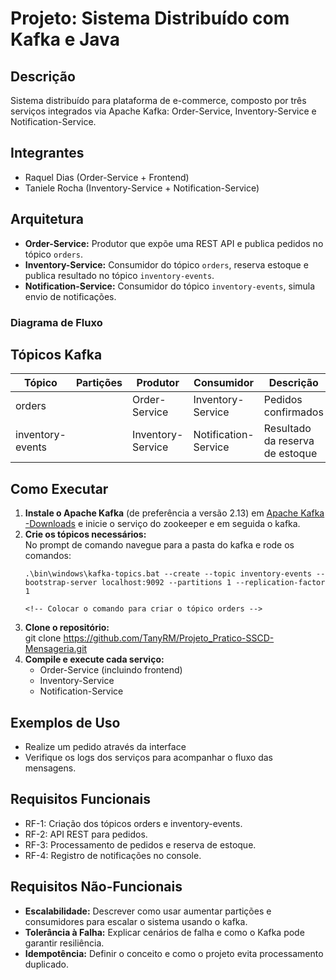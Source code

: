 # Projeto: Sistema Distribuído com Kafka e Java

## Descrição
Sistema distribuído para plataforma de e-commerce, composto por três serviços integrados via Apache Kafka: Order-Service, Inventory-Service e Notification-Service.

## Integrantes
- Raquel Dias (Order-Service + Frontend)
- Taniele Rocha (Inventory-Service + Notification-Service)

## Arquitetura

- **Order-Service:** Produtor que expõe uma REST API e publica pedidos no tópico `orders`.
- **Inventory-Service:** Consumidor do tópico `orders`, reserva estoque e publica resultado no tópico `inventory-events`.
- **Notification-Service:** Consumidor do tópico `inventory-events`, simula envio de notificações.

### Diagrama de Fluxo
<!-- (se possível) Adicionar diagrama ilustrando o fluxo entre os serviços e os tópicos Kafka -->

## Tópicos Kafka

| Tópico            | Partições | Produtor        | Consumidor            | Descrição                        |
|-------------------|-----------|-----------------|-----------------------|----------------------------------|
| orders            |          | Order-Service   | Inventory-Service     | Pedidos confirmados              |
| inventory-events  |          | Inventory-Service| Notification-Service  | Resultado da reserva de estoque  |

## Como Executar

1. **Instale o Apache Kafka** (de preferência a versão 2.13) em [Apache Kafka -Downloads](https://kafka.apache.org/downloads) e inicie o serviço do zookeeper e em seguida o kafka.
2. **Crie os tópicos necessários:** </br>
   No prompt de comando navegue para a pasta do kafka e rode os comandos:
   ```
   .\bin\windows\kafka-topics.bat --create --topic inventory-events --bootstrap-server localhost:9092 --partitions 1 --replication-factor 1
   ```
   ```
   <!-- Colocar o comando para criar o tópico orders -->
   ```
3. **Clone o repositório:** </br>
   git clone https://github.com/TanyRM/Projeto_Pratico-SSCD-Mensageria.git
4. **Compile e execute cada serviço:** </br>
   - Order-Service (incluindo frontend)
   - Inventory-Service
   - Notification-Service

## Exemplos de Uso
- Realize um pedido através da interface
- Verifique os logs dos serviços para acompanhar o fluxo das mensagens.

## Requisitos Funcionais
- RF-1: Criação dos tópicos orders e inventory-events.
- RF-2: API REST para pedidos.
- RF-3: Processamento de pedidos e reserva de estoque.
- RF-4: Registro de notificações no console.

## Requisitos Não-Funcionais
- **Escalabilidade:** Descrever como usar aumentar partições e consumidores para escalar o sistema usando o kafka.
- **Tolerância à Falha:** Explicar cenários de falha e como o Kafka pode garantir resiliência.
- **Idempotência:** Definir o conceito e como o projeto evita processamento duplicado.
